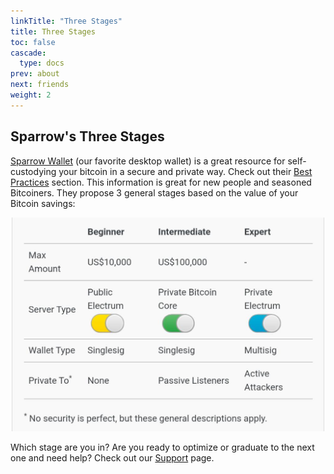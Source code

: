 ```yaml
---
linkTitle: "Three Stages"
title: Three Stages
toc: false
cascade:
  type: docs
prev: about
next: friends
weight: 2
---
```


## Sparrow's Three Stages

[Sparrow Wallet](https://sparrowwallet.com/) (our favorite desktop wallet) is a great resource for self-custodying your bitcoin in a secure and private way. Check out their [Best Practices](https://sparrowwallet.com/docs/best-practices.html) section. This information is great for new people and seasoned Bitcoiners.  They propose 3 general stages based on the value of your Bitcoin savings:

<center>
  <img src="https://raw.githubusercontent.com/inpharmaticist/beta/refs/heads/main/content/about/stages.jpeg" alt="Stages" width="500"/>
</center>

Which stage are you in? Are you ready to optimize or graduate to the next one and need help? Check out our [Support](/support) page.
